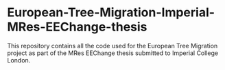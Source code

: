 # European-Tree-Migration-Imperial-MRes-EEChange-thesis
This repository contains all the code used for the European Tree Migration project as part of the MRes EEChange thesis submitted to Imperial College London.
